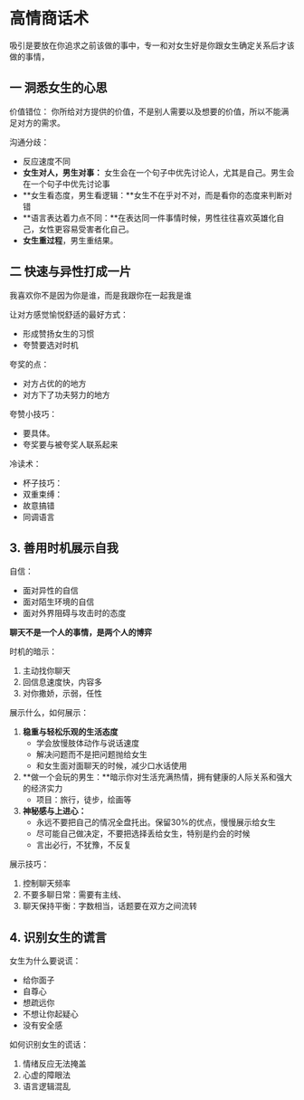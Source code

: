 # 高情商话术

吸引是要放在你追求之前该做的事中，专一和对女生好是你跟女生确定关系后才该做的事情，

## 一 洞悉女生的心思

价值错位： 你所给对方提供的价值，不是别人需要以及想要的价值，所以不能满足对方的需求。

沟通分歧：

- 反应速度不同
- **女生对人，男生对事：** 女生会在一个句子中优先讨论人，尤其是自己。男生会在一个句子中优先讨论事
- **女生看态度，男生看逻辑：**女生不在乎对不对，而是看你的态度来判断对错
- **语言表达着力点不同：**在表达同一件事情时候，男性往往喜欢英雄化自己，女性更容易受害者化自己。
- **女生重过程**，男生重结果。



## 二 快速与异性打成一片

我喜欢你不是因为你是谁，而是我跟你在一起我是谁

让对方感觉愉悦舒适的最好方式：

- 形成赞扬女生的习惯
- 夸赞要选对时机

夸奖的点：

- 对方占优的的地方
- 对方下了功夫努力的地方

夸赞小技巧：

- 要具体。 
- 夸奖要与被夸奖人联系起来

冷读术：

- 杯子技巧：
- 双重束缚：
- 故意搞错
- 同调语言

## 3. 善用时机展示自我

自信：

- 面对异性的自信
- 面对陌生环境的自信
- 面对外界阻碍与攻击时的态度

**聊天不是一个人的事情，是两个人的博弈**



时机的暗示：

1. 主动找你聊天
2. 回信息速度快，内容多
3. 对你撒娇，示弱，任性



展示什么，如何展示：

1. **稳重与轻松乐观的生活态度**
   - 学会放慢肢体动作与说话速度
   - 解决问题而不是把问题抛给女生
   - 和女生面对面聊天的时候，减少口水话使用
2. **做一个会玩的男生：**暗示你对生活充满热情，拥有健康的人际关系和强大的经济实力
   - 项目：旅行，徒步，绘画等
3. **神秘感与上进心：**
   - 永远不要把自己的情况全盘托出。保留30%的优点，慢慢展示给女生
   - 尽可能自己做决定，不要把选择丢给女生，特别是约会的时候
   - 言出必行，不犹豫，不反复

展示技巧：

1. 控制聊天频率
2. 不要多聊日常：需要有主线、
3. 聊天保持平衡：字数相当，话题要在双方之间流转



## 4. 识别女生的谎言

女生为什么要说谎：

- 给你面子
- 自尊心
- 想疏远你
- 不想让你起疑心
- 没有安全感



如何识别女生的谎话：

1. 情绪反应无法掩盖
2. 心虚的障眼法
3. 语言逻辑混乱







